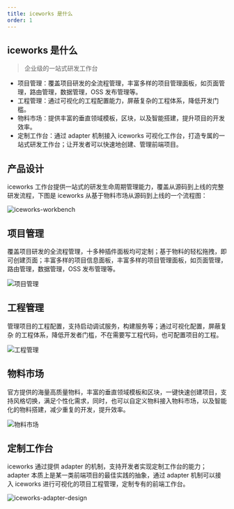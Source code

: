 ```yaml
---
title: iceworks 是什么
order: 1
---
```


## iceworks 是什么

> 企业级的一站式研发工作台

* 项目管理：覆盖项目研发的全流程管理，丰富多样的项目管理面板，如页面管理，路由管理，数据管理，OSS 发布管理等。
* 工程管理：通过可视化的工程配置能力，屏蔽复杂的工程体系，降低开发门槛。
* 物料市场：提供丰富的垂直领域模板，区块，以及智能搭建，提升项目的开发效率。
* 定制工作台：通过 adapter 机制接入 iceworks 可视化工作台，打造专属的一站式研发工作台；让开发者可以快速地创建、管理前端项目。

## 产品设计

iceworks 工作台提供一站式的研发生命周期管理能力，覆盖从源码到上线的完整研发流程，下图是 iceworks 从基于物料市场从源码到上线的一个流程图：

![iceworks-workbench](https://img.alicdn.com/tfs/TB1YjEudLWG3KVjSZFPXXXaiXXa-970-633.png)

## 项目管理
覆盖项目研发的全流程管理，十多种插件面板均可定制；基于物料的轻松拖拽，即可创建页面；丰富多样的项目信息面板，丰富多样的项目管理面板，如页面管理，路由管理，数据管理，OSS 发布管理等。

![项目管理](https://img.alicdn.com/tfs/TB1LdRYd9WD3KVjSZSgXXcCxVXa-2876-1582.png)

## 工程管理

管理项目的工程配置，支持启动调试服务，构建服务等；通过可视化配置，屏蔽复杂
的工程体系，降低开发者门槛，不在需要写工程代码，也可配置项目的工程。

![工程管理](https://img.alicdn.com/tfs/TB1HpB1d8Kw3KVjSZFOXXarDVXa-2880-1584.png)

## 物料市场

官方提供的海量高质量物料，丰富的垂直领域模板和区块，一键快速创建项目，支持风格切换，满足个性化需求，同时，也可以自定义物料接入物料市场，以及智能化的物料搭建，减少重复的开发，提升效率。


![物料市场](https://img.alicdn.com/tfs/TB1TY01d8Kw3KVjSZFOXXarDVXa-2878-1580.png)

## 定制工作台

iceworks 通过提供 adapter 的机制，支持开发者实现定制工作台的能力；adapter 本质上是某一类前端项目的最佳实践的抽象，通过 adapter 机制可以接入 iceworks 进行可视化的项目工程管理，定制专有的前端工作台。

![iceworks-adapter-design](https://img.alicdn.com/tfs/TB1wwsmcAxz61VjSZFrXXXeLFXa-2384-1404.png)
